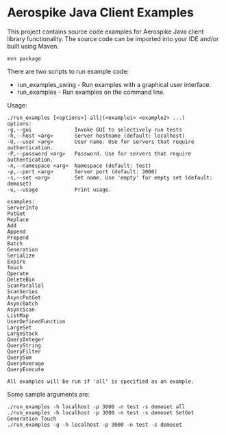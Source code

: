Aerospike Java Client Examples
==============================

This project contains source code examples for Aerospike Java client 
library functionality.  The source code can be imported into your IDE 
and/or built using Maven.

    mvn package

There are two scripts to run example code:

* run_examples_swing - Run examples with a graphical user interface.
* run_examples - Run examples on the command line.
  
Usage:

    ./run_examples [<options>] all|(<example1> <example2> ...)
    options:
    -g,--gui              Invoke GUI to selectively run tests
    -h,--host <arg>       Server hostname (default: localhost)
    -U,--user <arg>       User name. Use for servers that require authentication.
    -P,--password <arg>   Password. Use for servers that require authentication.
    -n,--namespace <arg>  Namespace (default: test)
    -p,--port <arg>       Server port (default: 3000)
    -s,--set <arg>        Set name. Use 'empty' for empty set (default: demoset)
    -u,--usage            Print usage.

    examples:
    ServerInfo
    PutGet
    Replace
    Add
    Append
    Prepend
    Batch
    Generation
    Serialize
    Expire
    Touch
    Operate
    DeleteBin
    ScanParallel
    ScanSeries
    AsyncPutGet
    AsyncBatch
    AsyncScan
    ListMap
    UserDefinedFunction
    LargeSet
    LargeStack
    QueryInteger
    QueryString
    QueryFilter
    QuerySum
    QueryAverage
    QueryExecute
    
    All examples will be run if 'all' is specified as an example.

Some sample arguments are:

    ./run_examples -h localhost -p 3000 -n test -s demoset all
    ./run_examples -h localhost -p 3000 -n test -s demoset SetGet Generation Touch
    ./run_examples -g -h localhost -p 3000 -n test -s demoset 
